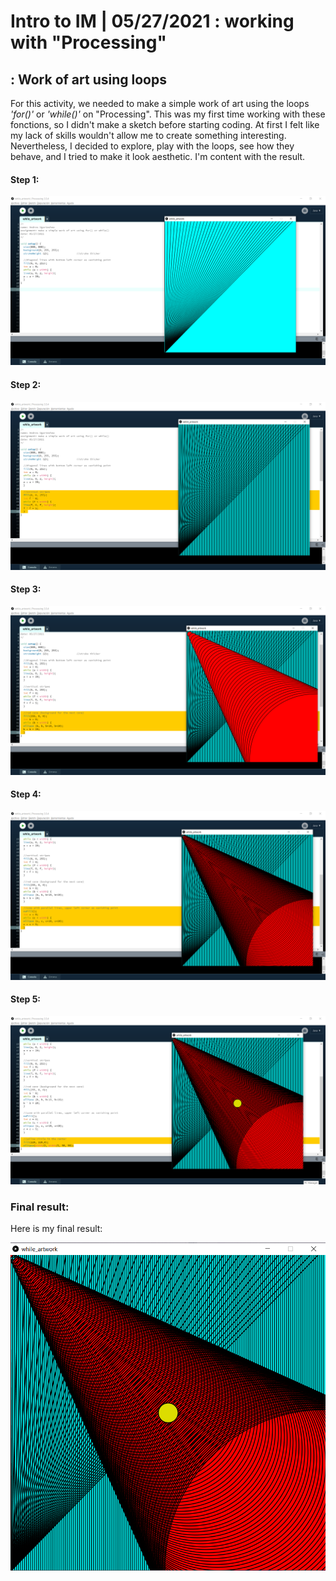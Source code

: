 # Intro to IM | 05/27/2021 : working with "Processing"

## : Work of art using loops
For this activity, we needed to make a simple work of art using the loops *'for()'* or *'while()'* on "Processing". This was my first time working with these fonctions, so I didn't make a sketch before starting coding. At first I felt like my lack of skills wouldn't allow me to create something interesting. Nevertheless, I decided to explore, play with the loops, see how they behave, and I tried to make it look aesthetic. I'm content with the result.

#### Step 1:
![](step1.png)


#### Step 2:
![](step2.png)


#### Step 3:
![](step3.png)


#### Step 4:
![](step4.png)


#### Step 5:
![](step5.png)


### Final result:
Here is my final result:

![](final.png)

